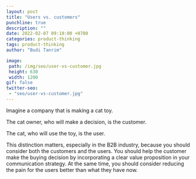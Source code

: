 ```yaml
---
layout: post
title: "Users vs. customers"
punchline: true
description: ""
date: 2022-02-07 09:10:00 +0700
categories: product-thinking
tags: product-thinking
author: "Budi Tanrim"

image:
 path: /img/seo/user-vs-customer.jpg
 height: 630
 width: 1200
gif: false
twitter-seo: 
 - "seo/user-vs-customer.jpg"
---
```


Imagine a company that is making a cat toy.

The cat owner, who will make a decision, is the customer.

The cat, who will use the toy, is the user.

This distinction matters, especially in the B2B industry, because you should consider both the customers and the users. You should help the customer make the buying decision by incorporating a clear value proposition in your communication strategy. At the same time, you should consider reducing the pain for the users better than what they have now.